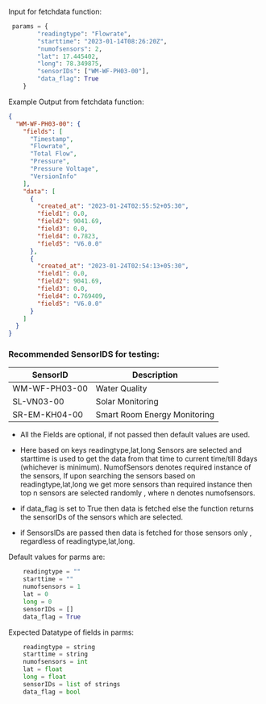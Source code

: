 Input for fetchdata function:

```py
 params = {
        "readingtype": "Flowrate",
        "starttime": "2023-01-14T08:26:20Z",
        "numofsensors": 2,
        "lat": 17.445402,
        "long": 78.349875,
        "sensorIDs": ["WM-WF-PH03-00"],
        "data_flag": True
    }

```

<!-- return Format -->

Example Output from fetchdata function:

```json
{
  "WM-WF-PH03-00": {
    "fields": [
      "Timestamp",
      "Flowrate",
      "Total Flow",
      "Pressure",
      "Pressure Voltage",
      "VersionInfo"
    ],
    "data": [
      {
        "created_at": "2023-01-24T02:55:52+05:30",
        "field1": 0.0,
        "field2": 9041.69,
        "field3": 0.0,
        "field4": 0.7823,
        "field5": "V6.0.0"
      },
      {
        "created_at": "2023-01-24T02:54:13+05:30",
        "field1": 0.0,
        "field2": 9041.69,
        "field3": 0.0,
        "field4": 0.769409,
        "field5": "V6.0.0"
      }
    ]
  }
}
```

### Recommended SensorIDS for testing:

| SensorID      | Description                  |
| ------------- | ---------------------------- |
| WM-WF-PH03-00 | Water Quality                |
| SL-VN03-00    | Solar Monitoring             |
| SR-EM-KH04-00 | Smart Room Energy Monitoring |

- All the Fields are optional, if not passed then default values are used.

- Here based on keys readingtype,lat,long Sensors are selected and starttime is used to get the data from that time to current time/till 8days (whichever is minimum). NumofSensors denotes required instance of the sensors, If upon searching the sensors based on readingtype,lat,long we get more sensors than required instance then top n sensors are selected randomly , where n denotes numofsensors.

- if data_flag is set to True then data is fetched else the function returns the sensorIDs of the sensors which are selected.

- if SensorsIDs are passed then data is fetched for those sensors only , regardless of readingtype,lat,long.

Default values for parms are:

```py
    readingtype = ""
    starttime = ""
    numofsensors = 1
    lat = 0
    long = 0
    sensorIDs = []
    data_flag = True

```

Expected Datatype of fields in parms:

```py
    readingtype = string
    starttime = string
    numofsensors = int
    lat = float
    long = float
    sensorIDs = list of strings
    data_flag = bool

```
